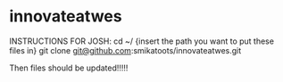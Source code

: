 # innovateatwes

INSTRUCTIONS FOR JOSH:
cd ~/ {insert the path you want to put these files in}
git clone git@github.com:smikatoots/innovateatwes.git

Then files should be updated!!!!!
